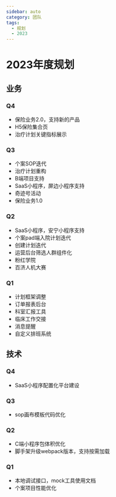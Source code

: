 ```yaml
---
sidebar: auto
category: 团队
tags:
  - 规划 
  - 2023
---
```


# 2023年度规划

## 业务

### Q4
* 保险业务2.0，支持新的产品
* H5保险集合页
* 治疗计划关键指标展示

### Q3
* 个案SOP迭代
* 治疗计划重构
* B端项目支持
* SaaS小程序，屏边小程序支持
* 奇迹号活动
* 保险业务1.0

### Q2
* SaaS小程序，安宁小程序支持
* 个案pad端入院计划迭代
* 创建计划迭代
* 运营后台筛选人群组件化
* 粉红学院
* 百济人机大赛

### Q1
* 计划框架调整
* 订单报表后台
* 科室汇报工具
* 临床工作交接
* 消息提醒
* 自定义排班系统

## 技术

### Q4
* SaaS小程序配置化平台建设

### Q3
* sop画布模板代码优化

### Q2
* C端小程序包体积优化
* 脚手架升级webpack版本，支持按需加载

### Q1
* 本地调试接口，mock工具使用文档
* 个案项目性能优化